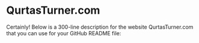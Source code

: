 # QurtasTurner.com
Certainly! Below is a 300-line description for the website QurtasTurner.com that you can use for your GitHub README file:
